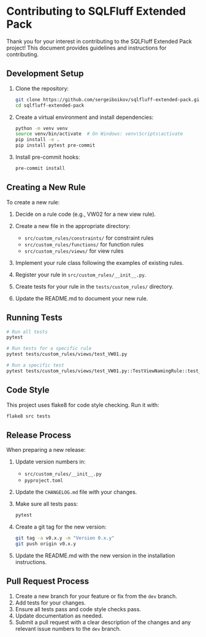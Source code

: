 # Contributing to SQLFluff Extended Pack

Thank you for your interest in contributing to the SQLFluff Extended Pack project! This document provides guidelines and instructions for contributing.

## Development Setup

1. Clone the repository:
   ```bash
   git clone https://github.com/sergeiboikov/sqlfluff-extended-pack.git
   cd sqlfluff-extended-pack
   ```

2. Create a virtual environment and install dependencies:
   ```bash
   python -m venv venv
   source venv/bin/activate  # On Windows: venv\Scripts\activate
   pip install -e .
   pip install pytest pre-commit
   ```

3. Install pre-commit hooks:
   ```bash
   pre-commit install
   ```

## Creating a New Rule

To create a new rule:

1. Decide on a rule code (e.g., VW02 for a new view rule).
2. Create a new file in the appropriate directory:
   - `src/custom_rules/constraints/` for constraint rules
   - `src/custom_rules/functions/` for function rules
   - `src/custom_rules/views/` for view rules

3. Implement your rule class following the examples of existing rules.
4. Register your rule in `src/custom_rules/__init__.py`.
5. Create tests for your rule in the `tests/custom_rules/` directory.
6. Update the README.md to document your new rule.

## Running Tests

```bash
# Run all tests
pytest

# Run tests for a specific rule
pytest tests/custom_rules/views/test_VW01.py

# Run a specific test
pytest tests/custom_rules/views/test_VW01.py::TestViewNamingRule::test_view_valid
```

## Code Style

This project uses flake8 for code style checking. Run it with:

```bash
flake8 src tests
```

## Release Process

When preparing a new release:

1. Update version numbers in:
   - `src/custom_rules/__init__.py`
   - `pyproject.toml`

2. Update the `CHANGELOG.md` file with your changes.

3. Make sure all tests pass:
   ```bash
   pytest
   ```

4. Create a git tag for the new version:
   ```bash
   git tag -a v0.x.y -m "Version 0.x.y"
   git push origin v0.x.y
   ```

5. Update the README.md with the new version in the installation instructions.

## Pull Request Process

1. Create a new branch for your feature or fix from the `dev` branch.
2. Add tests for your changes.
3. Ensure all tests pass and code style checks pass.
4. Update documentation as needed.
5. Submit a pull request with a clear description of the changes and any relevant issue numbers to the `dev` branch.
